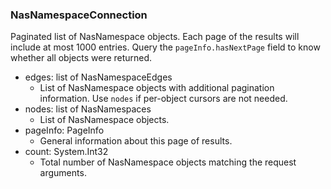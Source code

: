 ### NasNamespaceConnection
Paginated list of NasNamespace objects. Each page of the results will include at most 1000 entries. Query the `pageInfo.hasNextPage` field to know whether all objects were returned.

- edges: list of NasNamespaceEdges
  - List of NasNamespace objects with additional pagination information. Use `nodes` if per-object cursors are not needed.
- nodes: list of NasNamespaces
  - List of NasNamespace objects.
- pageInfo: PageInfo
  - General information about this page of results.
- count: System.Int32
  - Total number of NasNamespace objects matching the request arguments.
